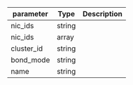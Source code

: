 | parameter | Type | Description |
| ----------- | ----------- |----------- |
| nic_ids  |  string  |    |
| nic_ids  |  array  |    |
| cluster_id  |  string  |    |
| bond_mode  |  string  |    |
| name  |  string  |    |